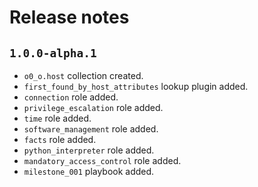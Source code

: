 # Release notes

## `1.0.0-alpha.1`
- `o0_o.host` collection created.
- `first_found_by_host_attributes` lookup plugin added.
- `connection` role added.
- `privilege_escalation` role added.
- `time` role added.
- `software_management` role added.
- `facts` role added.
- `python_interpreter` role added.
- `mandatory_access_control` role added.
- `milestone_001` playbook added.
